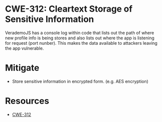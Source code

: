 # CWE-312: Cleartext Storage of Sensitive Information
VerademoJS has a console log within code that lists out the path of where new profile info is being stores and also lists out where the app is listening for request (port nunber). This makes the data available to attackers leaving the app vulnerable.

# Mitigate
* Store sensitive information in encrypted form. (e.g. AES encryption)

# Resources
* [CWE-312](https://cwe.mitre.org/data/definitions/312.html)
